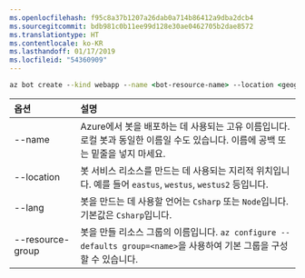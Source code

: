 ```yaml
---
ms.openlocfilehash: f95c8a37b1207a26dab0a714b86412a9dba2dcb4
ms.sourcegitcommit: bdb981c0b11ee99d128e30ae0462705b2dae8572
ms.translationtype: HT
ms.contentlocale: ko-KR
ms.lasthandoff: 01/17/2019
ms.locfileid: "54360909"
---
```

```cmd
az bot create --kind webapp --name <bot-resource-name> --location <geographic-location> --version v4 --lang <language> --verbose --resource-group <resource-group-name>
```

| 옵션 | 설명 |
|:---|:---|
| --name | Azure에서 봇을 배포하는 데 사용되는 고유 이름입니다. 로컬 봇과 동일한 이름일 수도 있습니다. 이름에 공백 또는 밑줄을 넣지 마세요. |
| --location | 봇 서비스 리소스를 만드는 데 사용되는 지리적 위치입니다. 예를 들어 `eastus`, `westus`, `westus2` 등입니다. |
| --lang | 봇을 만드는 데 사용할 언어는 `Csharp` 또는 `Node`입니다. 기본값은 `Csharp`입니다. |
| --resource-group | 봇을 만들 리소스 그룹의 이름입니다. `az configure --defaults group=<name>`을 사용하여 기본 그룹을 구성할 수 있습니다. |